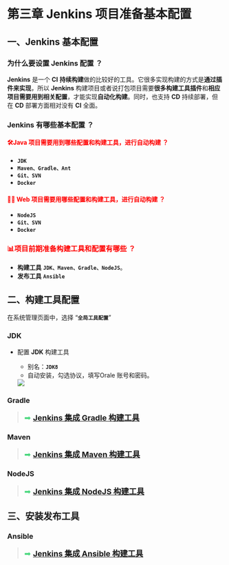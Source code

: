 # 第三章 Jenkins 项目准备基本配置

## 一、Jenkins 基本配置

### 为什么要设置 Jenkins 配置 ？

**Jenkins** 是一个 **CI** **持续构建**做的比较好的工具。它很多实现构建的方式是**通过插件来实现**，所以 **Jenkins** 构建项目或者说打包项目需要**很多构建工具插件**和**相应项目需要用到相关配置**，才能实现**自动化构建**。同时，也支持 **CD** 持续部署，但在 **CD** 部署方面相对没有 **CI** 全面。

### Jenkins 有哪些基本配置 ？

####  <font color=red >🛠Java 项目需要用到哪些配置和构建工具，进行自动构建 ？</font>

- **`JDK`**
- **`Maven、Gradle、Ant`**
- **`Git、SVN`** 
- **`Docker`**

#### <font color=red >🌈🌐 Web 项目需要用哪些配置和构建工具，进行自动构建  ？</font>

- **`NodeJS`**
- **`Git、SVN`** 
- **`Docker`**

### <font color=red >📊项目前期准备构建工具和配置有哪些 ？</font>

- **构建工具** **`JDK、Maven、Gradle、NodeJS`**。
- **发布工具** **`Ansible`**

## 二、构建工具配置

在系统管理页面中，选择 “**`全局工具配置`**”

### JDK 

- 配置 **JDK** 构建工具

  - 别名：**`JDK8`**
  - 自动安装，勾选协议，填写Orale 账号和密码。

  <img src=".../../../docs/.vuepress/public/jenkins/jenkins_JDK_build_config.png" style="zoom:100%;" />

### Gradle

> <font color=#46D77B size=4px>➡ [**Jenkins 集成 Gradle 构建工具**](./docs/ops/jenkins/integration/4-Jenkins集成Gradle构建工具.md) </font>

### Maven

> <font color=#46D77B size=4px>➡ [**Jenkins 集成 Maven 构建工具**](./docs/ops/jenkins/integration/2-Jenkins集成Maven构建工具.md) </font>

### NodeJS

> <font color=#46D77B size=4px>➡ [**Jenkins 集成 NodeJS 构建工具**](./docs/ops/jenkins/integration/5-Jenkins集成NodeJS构建工具.md) </font>



## 三、安装发布工具

### Ansible

> <font color=#46D77B size=4px>➡ [**Jenkins 集成 Ansible 构建工具**](./docs/ops/jenkins/integration/6-Jenkins集成Ansible发布工具.md) </font>